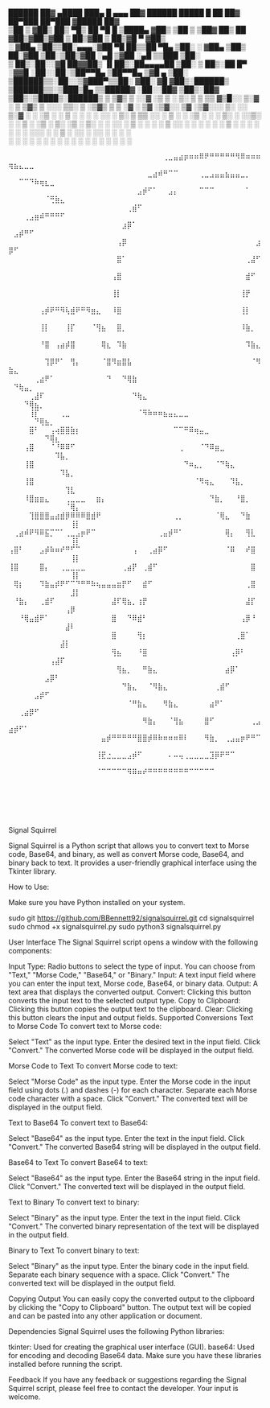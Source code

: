 
  ██████  ██▓  ▄████  ███▄    █  ▄▄▄       ██▓         ██████   █████   █    ██  ██▓ ██▀███   ██▀███  ▓█████  ██▓    
▒██    ▒ ▓██▒ ██▒ ▀█▒ ██ ▀█   █ ▒████▄    ▓██▒       ▒██    ▒ ▒██▓  ██▒ ██  ▓██▒▓██▒▓██ ▒ ██▒▓██ ▒ ██▒▓█   ▀ ▓██▒    
░ ▓██▄   ▒██▒▒██░▄▄▄░▓██  ▀█ ██▒▒██  ▀█▄  ▒██░       ░ ▓██▄   ▒██▒  ██░▓██  ▒██░▒██▒▓██ ░▄█ ▒▓██ ░▄█ ▒▒███   ▒██░    
  ▒   ██▒░██░░▓█  ██▓▓██▒  ▐▌██▒░██▄▄▄▄██ ▒██░         ▒   ██▒░██  █▀ ░▓▓█  ░██░░██░▒██▀▀█▄  ▒██▀▀█▄  ▒▓█  ▄ ▒██░    
▒██████▒▒░██░░▒▓███▀▒▒██░   ▓██░ ▓█   ▓██▒░██████▒   ▒██████▒▒░▒███▒█▄ ▒▒█████▓ ░██░░██▓ ▒██▒░██▓ ▒██▒░▒████▒░██████▒
▒ ▒▓▒ ▒ ░░▓   ░▒   ▒ ░ ▒░   ▒ ▒  ▒▒   ▓▒█░░ ▒░▓  ░   ▒ ▒▓▒ ▒ ░░░ ▒▒░ ▒ ░▒▓▒ ▒ ▒ ░▓  ░ ▒▓ ░▒▓░░ ▒▓ ░▒▓░░░ ▒░ ░░ ▒░▓  ░
░ ░▒  ░ ░ ▒ ░  ░   ░ ░ ░░   ░ ▒░  ▒   ▒▒ ░░ ░ ▒  ░   ░ ░▒  ░ ░ ░ ▒░  ░ ░░▒░ ░ ░  ▒ ░  ░▒ ░ ▒░  ░▒ ░ ▒░ ░ ░  ░░ ░ ▒  ░
░  ░  ░   ▒ ░░ ░   ░    ░   ░ ░   ░   ▒     ░ ░      ░  ░  ░     ░   ░  ░░░ ░ ░  ▒ ░  ░░   ░   ░░   ░    ░     ░ ░   
      ░   ░        ░          ░       ░  ░    ░  ░         ░      ░       ░      ░     ░        ░        ░  ░    ░  ░
                                                                                                                     
⠀⠀⠀⠀⠀⠀⠀⠀⠀⠀⠀⠀⠀⠀⠀⠀⠀⠀⠀⠀⠀⠀⠀⠀⠀⠀⠀⠀⠀⠀⢀⣀⣤⣴⡶⠶⠶⠿⠟⠛⠛⠛⠛⠛⠻⠿⠶⠶⠶⢶⣦⣄⣀⣀⠀⠀⠀⠀⠀⠀⠀⠀⠀
⠀⠀⠀⠀⠀⠀⠀⠀⠀⠀⠀⠀⠀⠀⠀⠀⠀⠀⠀⠀⠀⠀⠀⠀⠀⠀⠀⣀⣴⠾⠛⠉⠉⠀⠀⠀⠀⢀⣀⣠⣤⣤⣦⣤⣤⣀⡀⠀⠀⠀⠀⠉⠉⠙⠷⢶⣆⣀⠀⠀⠀⠀⠀
⠀⠀⠀⠀⠀⠀⠀⠀⠀⠀⠀⠀⠀⠀⠀⠀⠀⠀⠀⠀⠀⠀⠀⠀⠀⣠⡾⠋⠁⠀⠀⣠⡄⠀⠀⠀⠀⠉⠉⠉⠀⠀⠀⠀⠀⠀⠁⠀⠀⠀⠀⠀⠀⠀⠀⠀⠈⢛⣷⣄⠀⠀⠀
⠀⠀⠀⠀⠀⠀⠀⠀⠀⠀⠀⠀⠀⠀⠀⠀⠀⠀⠀⠀⠀⠀⠀⢀⣾⠋⠀⠀⠀⠀⠀⠀⠀⠀⠀⠀⠀⠀⠀⠀⠀⠀⠀⠀⠀⠀⠀⠀⠀⠀⠀⠀⢀⣠⣶⠾⠛⠛⠛⠋⠀⠀⠀
⠀⠀⠀⠀⠀⠀⠀⠀⠀⠀⠀⠀⠀⠀⠀⠀⠀⠀⠀⠀⠀⠀⣰⡿⠁⠀⠀⠀⠀⠀⠀⠀⠀⠀⠀⠀⠀⠀⠀⠀⠀⠀⠀⠀⠀⠀⠀⠀⠀⠀⣠⡾⠛⠋⠀⠀⠀⠀⠀⠀⠀⠀⠀
⠀⠀⠀⠀⠀⠀⠀⠀⠀⠀⠀⠀⠀⠀⠀⠀⠀⠀⠀⠀⠀⢠⡿⠀⠀⠀⠀⠀⠀⠀⠀⠀⠀⠀⠀⠀⠀⠀⠀⠀⠀⠀⠀⠀⠀⠀⠀⠀⣰⡿⠋⠀⠀⠀⠀⠀⠀⠀⠀⠀⠀⠀⠀
⠀⠀⠀⠀⠀⠀⠀⠀⠀⠀⠀⠀⠀⠀⠀⠀⠀⠀⠀⠀⠀⣿⠁⠀⠀⠀⠀⠀⠀⠀⠀⠀⠀⠀⠀⠀⠀⠀⠀⠀⠀⠀⠀⠀⠀⠀⢀⣼⠋⠀⠀⠀⠀⠀⠀⠀⠀⠀⠀⠀⠀⠀⠀
⠀⠀⠀⠀⠀⠀⠀⠀⠀⠀⠀⠀⠀⠀⠀⠀⠀⠀⠀⠀⢠⣿⠀⠀⠀⠀⠀⠀⠀⠀⠀⠀⠀⠀⠀⠀⠀⠀⠀⠀⠀⠀⠀⠀⠀⠀⣾⠋⠀⠀⠀⠀⠀⠀⠀⠀⠀⠀⠀⠀⠀⠀⠀
⠀⠀⠀⠀⠀⠀⠀⠀⠀⠀⠀⠀⠀⠀⠀⠀⠀⠀⠀⠀⢸⡇⠀⠀⠀⠀⠀⠀⠀⠀⠀⠀⠀⠀⠀⠀⠀⠀⠀⠀⠀⠀⠀⠀⠀⢸⡟⠀⠀⠀⠀⠀⠀⠀⠀⠀⠀⠀⠀⠀⠀⠀⠀
⠀⠀⠀⠀⠀⠀⢠⡾⠟⠛⠻⢧⣾⠟⠛⠻⣶⣄⠀⠀⠸⣿⠀⠀⠀⠀⠀⠀⠀⠀⠀⠀⠀⠀⠀⠀⠀⠀⠀⠀⠀⠀⠀⠀⠀⢸⡇⠀⠀⠀⠀⠀⠀⠀⠀⠀⠀⠀⠀⠀⠀⠀⠀
⠀⠀⠀⠀⠀⠀⢸⡇⠀⠀⠀⢸⡏⠀⠀⠀⠈⢻⣦⠀⠀⣿⡀⠀⠀⠀⠀⠀⠀⠀⠀⠀⠀⠀⠀⠀⠀⠀⠀⠀⠀⠀⠀⠀⠀⠸⣷⡀⠀⠀⠀⠀⠀⠀⠀⠀⠀⠀⠀⠀⠀⠀⠀
⠀⠀⠀⠀⠀⠀⠘⣿⠀⢠⣴⡾⣿⠀⠀⠀⠀⠀⢿⣆⠀⠹⣷⠀⠀⠀⠀⠀⠀⠀⠀⠀⠀⠀⠀⠀⠀⠀⠀⠀⠀⠀⠀⠀⠀⠀⠹⣷⣄⠀⠀⠀⠀⠀⠀⠀⠀⠀⠀⠀⠀⠀⠀
⠀⠀⠀⠀⠀⠀⠀⢹⡿⠟⠁⠀⢻⡄⠀⠀⠀⠀⠈⣿⠻⣶⣿⣧⠀⠀⠀⠀⠀⠀⠀⠀⠀⠀⠀⠀⠀⠀⠀⠀⠀⠀⠀⠀⠀⠀⠀⠈⠻⣷⣄⠀⠀⠀⠀⠀⠀⠀⠀⠀⠀⠀⠀
⠀⠀⠀⠀⠀⢀⣴⠟⠁⠀⠀⠀⠀⠀⠀⠀⠀⠀⠀⠙⠀⠀⠙⢿⣷⠀⠀⠀⠀⠀⠀⠀⠀⠀⠀⠀⠀⠀⠀⠀⠀⠀⠀⠀⠀⠀⠀⠀⠀⠀⠙⢷⣤⡀⠀⠀⠀⠀⠀⠀⠀⠀⠀
⠀⠀⠀⠀⢀⣼⠏⠀⠀⠀⠀⠀⠀⠀⠀⠀⠀⠀⠀⠀⠀⠀⠀⠀⠙⢷⣄⠀⠀⠀⠀⠀⠀⠀⠀⠀⠀⠀⠀⠀⠀⠀⠀⠀⠀⠀⠀⠀⠀⠀⠀⠀⠙⢿⣦⡀⠀⠀⠀⠀⠀⠀⠀
⠀⠀⠀⠀⢸⡏⠀⠀⠀⠀⢀⣀⠀⠀⠀⠀⠀⠀⠀⠀⠀⠀⠀⠀⠀⠈⠻⠷⠶⠶⣦⣤⣄⣀⣀⠀⠀⠀⠀⠀⠀⠀⠀⠀⠀⠀⠀⠀⠀⠀⠀⠀⠀⠀⠙⢿⣦⡀⠀⠀⠀⠀⠀
⠀⠀⠀⠀⣿⠃⠀⠀⢠⢴⣿⣿⣷⡆⠀⠀⠀⠀⠀⠀⠀⠀⠀⠀⠀⠀⠀⠀⠀⠀⠀⠀⠉⠉⠛⠿⢶⣤⣀⠀⠀⠀⠀⠀⠀⠀⠀⠀⠀⠀⠀⠀⠀⠀⠀⠀⠙⢿⣆⠀⠀⠀⠀
⠀⠀⠀⢠⣿⠀⠀⠀⠈⠘⠿⠿⠋⠀⠀⠀⠀⠀⠀⠀⠀⠀⠀⠀⠀⠀⠀⠀⠀⠀⠀⠀⠀⢀⠀⠀⠀⠈⠙⠿⣶⣀⠀⠀⠀⠀⠀⠀⠀⠀⠀⠀⠀⠀⠀⠀⠀⠀⠹⣧⡀⠀⠀
⠀⠀⠀⢸⣿⠀⠀⠀⠀⠀⠀⠀⠀⠀⠀⠀⠀⠀⠀⠀⠀⠀⠀⠀⠀⠀⠀⠀⠀⠀⠀⠀⠀⠀⠙⠶⣄⡀⠀⠀⠈⠙⢷⣄⠀⠀⠀⠀⠀⠀⠀⠀⠀⠀⠀⠀⠀⠀⠀⠹⣧⡀⠀
⠀⠀⠀⢸⣿⠀⠀⠀⠀⠀⠀⠀⠀⠀⠀⠀⠀⠀⠀⠀⠀⠀⠀⠀⠀⠀⠀⠀⠀⠀⠀⠀⠀⠀⠀⠀⠈⠻⢶⣄⠀⠀⠀⠹⣧⡀⠀⠀⠀⠀⠀⠀⠀⠀⠀⠀⠀⠀⠀⠀⢹⣇⠀
⠀⠀⠀⠸⣿⣶⣶⣄⠀⠀⠀⢀⣀⣀⣀⠀⠀⣶⡄⠀⠀⠀⠀⠀⠀⠀⠀⠀⠀⠀⠀⠀⠀⠀⠀⠀⠀⠀⠀⠙⣷⡀⠀⠀⠘⣿⡀⠀⠀⠀⠀⠀⠀⠀⠀⠀⠀⠀⠀⠀⠈⢿⡄
⠀⠀⠀⠀⢹⣿⣿⣿⣤⣴⣾⡿⠿⠿⠿⣿⣾⠟⠀⠀⠀⠀⠀⠀⠀⠀⠀⠀⠀⠀⠀⠀⢀⡀⠀⠀⠀⠀⠀⠀⠈⢿⣄⠀⠀⠙⣷⠀⠀⠀⠀⠀⠀⠀⠀⠀⠀⠀⠀⠀⠀⢸⡇
⠀⢀⣴⠾⠟⠻⠿⣯⡉⠉⠁⢀⣀⣠⡶⠟⠉⠀⠀⠀⠀⠀⠀⠀⠀⠀⠀⠀⠀⢀⣤⡾⠛⠁⠀⠀⠀⠀⠀⠀⠀⠀⢿⡄⠀⠀⢻⣇⠀⠀⠀⠀⠀⠀⠀⠀⠀⠀⠀⠀⠀⢸⡇
⢠⣿⠃⠀⠀⠀⣠⡾⠷⠶⠞⠛⠋⠉⠀⠀⠀⠀⠀⠀⠀⠀⠀⠀⢠⠀⠀⢀⣴⡿⠋⠀⠀⠀⠀⠀⠀⠀⠀⠀⠀⠀⠈⠿⠀⠀⠞⣿⠀⠀⠀⠀⠀⠀⠀⠀⠀⠀⠀⠀⠀⢸⡇
⢸⣿⠀⠀⠀⠀⣿⡄⠀⠀⢀⣀⣀⣀⣀⠀⠀⠀⠀⠀⠀⠀⢀⣴⡟⠀⢀⣾⠋⠀⠀⠀⠀⠀⠀⠀⠀⠀⠀⠀⠀⠀⠀⠀⠀⠀⠀⣿⠀⠀⠀⠀⠀⠀⠀⠀⠀⠀⠀⠀⠀⢸⡇
⠀⢿⡆⠀⠀⠀⠹⣷⣤⡾⠟⠋⠉⠙⠛⠛⠷⢦⣤⣤⣤⣶⡟⠋⠀⠀⣾⠋⠀⠀⠀⠀⠀⠀⠀⠀⠀⠀⠀⠀⠀⠀⠀⠀⠀⠀⢀⣿⠀⠀⠀⠀⠀⠀⠀⠀⠀⠀⠀⠀⠀⣸⡇
⠀⠘⣷⡄⠀⠀⢀⣾⠏⠀⠀⠀⠀⠀⠀⠀⠀⠀⠀⠀⣼⠏⢿⣦⡀⢰⡟⠀⠀⠀⠀⠀⠀⠀⠀⠀⠀⠀⠀⠀⠀⠀⠀⠀⠀⠀⣼⡏⠀⠀⠀⠀⠀⠀⠀⠀⠀⠀⠀⠀⢠⡿⠀
⠀⠀⠘⢿⣤⣾⠟⠁⠀⠀⠀⠀⠀⠀⠀⠀⠀⠀⠀⠀⣿⠀⠀⠙⠿⣾⠃⠀⠀⠀⠀⠀⠀⠀⠀⠀⠀⠀⠀⠀⠀⠀⠀⠀⠀⢠⡿⠘⠀⠀⠀⠀⠀⠀⠀⠀⠀⠀⠀⠀⣼⠇⠀
⠀⠀⠀⠀⠀⠀⠀⠀⠀⠀⠀⠀⠀⠀⠀⠀⠀⠀⠀⠀⣿⠀⠀⠀⠀⢻⡆⠀⠀⠀⠀⠀⠀⠀⠀⠀⠀⠀⠀⠀⠀⠀⠀⠀⢀⣿⠁⠀⠀⠀⠀⠀⠀⠀⠀⠀⠀⠀⠀⣼⡇⠀⠀
⠀⠀⠀⠀⠀⠀⠀⠀⠀⠀⠀⠀⠀⠀⠀⠀⠀⠀⠀⠀⢻⣦⠀⠀⠀⠘⣿⠀⠀⠀⠀⠀⠀⠀⠀⠀⠀⠀⠀⠀⠀⠀⠀⢠⡿⠃⠀⠀⠀⠀⠀⠀⠀⠀⠀⠀⠀⢠⣼⠏⠀⠀⠀
⠀⠀⠀⠀⠀⠀⠀⠀⠀⠀⠀⠀⠀⠀⠀⠀⠀⠀⠀⠀⠀⢻⣦⡀⠀⠀⠛⣷⣄⠀⠀⠀⠀⠀⠀⠀⠀⠀⠀⠀⠀⠀⣴⡿⠁⠀⠀⠀⠀⠀⠀⠀⠀⠀⠀⠀⣠⡿⠃⠀⠀⠀⠀
⠀⠀⠀⠀⠀⠀⠀⠀⠀⠀⠀⠀⠀⠀⠀⠀⠀⠀⠀⠀⠀⠀⠙⣷⣄⠀⠀⠈⠻⣷⣄⠀⠀⠀⠀⠀⠀⠀⠀⠀⢀⣾⠋⠀⠀⠀⠀⠀⠀⠀⠀⠀⠀⠀⣠⡾⠋⠀⠀⠀⠀⠀⠀
⠀⠀⠀⠀⠀⠀⠀⠀⠀⠀⠀⠀⠀⠀⠀⠀⠀⠀⠀⠀⠀⠀⠀⠈⠛⣷⣄⠀⠀⠀⠻⣷⣄⠀⠀⠀⠀⠀⠀⣴⠟⠁⠀⠀⠀⠀⠀⠀⠀⠀⠀⢀⣴⡿⠋⠀⠀⠀⠀⠀⠀⠀⠀
⠀⠀⠀⠀⠀⠀⠀⠀⠀⠀⠀⠀⠀⠀⠀⠀⠀⠀⠀⠀⠀⠀⠀⠀⠀⠀⠻⣷⡄⠀⠀⠈⢻⣦⠀⠀⠀⠀⣿⠋⠀⠀⠀⠀⠀⠀⠀⢀⣠⣴⡾⠋⠁⠀⠀⠀⠀⠀⠀⠀⠀⠀⠀
⠀⠀⠀⠀⠀⠀⠀⠀⠀⠀⠀⠀⠀⠀⠀⠀⠀⠀⣤⡾⠛⠛⠛⠛⠛⣿⣿⡾⠿⠷⠶⠶⠶⠿⠇⠀⠀⠀⠻⣷⡀⠀⢀⣠⣤⡶⠟⠛⠉⠀⠀⠀⠀⠀⠀⠀⠀⠀⠀⠀⠀⠀⠀
⠀⠀⠀⠀⠀⠀⠀⠀⠀⠀⠀⠀⠀⠀⠀⠀⠀⢸⣟⣐⣀⣀⣀⣠⡾⠋⠀⠀⠀⠀⠀⠄⠤⢤⢀⣀⣀⣀⣀⣹⡿⠟⠛⠉⠀⠀⠀⠀⠀⠀⠀⠀⠀⠀⠀⠀⠀⠀⠀⠀⠀⠀⠀
⠀⠀⠀⠀⠀⠀⠀⠀⠀⠀⠀⠀⠀⠀⠀⠀⠀⠈⠉⠉⠉⠉⠉⠻⠿⠶⠞⠛⠛⠛⠛⠛⠛⠛⠛⠉⠉⠉⠉⠉⠀⠀⠀⠀⠀⠀⠀⠀⠀⠀⠀⠀⠀⠀⠀⠀⠀⠀⠀⠀⠀⠀⠀
⠀⠀⠀⠀⠀⠀⠀⠀⠀⠀⠀⠀⠀⠀⠀⠀⠀⠀⠀⠀⠀⠀⠀⠀⠀⠀⠀⠀⠀⠀⠀⠀⠀⠀⠀⠀⠀⠀⠀⠀⠀⠀⠀⠀⠀⠀⠀⠀⠀⠀⠀⠀⠀⠀⠀⠀⠀⠀⠀⠀⠀⠀⠀
⠀⠀⠀⠀⠀⠀⠀⠀⠀⠀⠀⠀⠀⠀⠀⠀⠀⠀⠀⠀⠀⠀⠀⠀⠀⠀⠀⠀⠀⠀⠀⠀⠀⠀⠀⠀⠀⠀⠀⠀⠀⠀⠀⠀⠀⠀⠀⠀⠀⠀⠀⠀⠀⠀⠀⠀⠀⠀⠀⠀⠀⠀⠀

Signal Squirrel

Signal Squirrel is a Python script that allows you to convert text to Morse code, Base64, and binary, as well as convert Morse code, Base64, and binary back to text. 
It provides a user-friendly graphical interface using the Tkinter library.



How to Use:

Make sure you have Python installed on your system.

sudo git https://github.com/BBennett92/signalsquirrel.git
cd signalsquirrel
sudo chmod +x signalsquirrel.py
sudo python3 signalsquirrel.py

User Interface
The Signal Squirrel script opens a window with the following components:

Input Type: Radio buttons to select the type of input. You can choose from "Text," "Morse Code," "Base64," or "Binary."
Input: A text input field where you can enter the input text, Morse code, Base64, or binary data.
Output: A text area that displays the converted output.
Convert: Clicking this button converts the input text to the selected output type.
Copy to Clipboard: Clicking this button copies the output text to the clipboard.
Clear: Clicking this button clears the input and output fields.
Supported Conversions
Text to Morse Code
To convert text to Morse code:

Select "Text" as the input type.
Enter the desired text in the input field.
Click "Convert."
The converted Morse code will be displayed in the output field.

Morse Code to Text
To convert Morse code to text:

Select "Morse Code" as the input type.
Enter the Morse code in the input field using dots (.) and dashes (-) for each character.
Separate each Morse code character with a space.
Click "Convert."
The converted text will be displayed in the output field.

Text to Base64
To convert text to Base64:

Select "Base64" as the input type.
Enter the text in the input field.
Click "Convert."
The converted Base64 string will be displayed in the output field.

Base64 to Text
To convert Base64 to text:

Select "Base64" as the input type.
Enter the Base64 string in the input field.
Click "Convert."
The converted text will be displayed in the output field.

Text to Binary
To convert text to binary:

Select "Binary" as the input type.
Enter the text in the input field.
Click "Convert."
The converted binary representation of the text will be displayed in the output field.

Binary to Text
To convert binary to text:

Select "Binary" as the input type.
Enter the binary code in the input field.
Separate each binary sequence with a space.
Click "Convert."
The converted text will be displayed in the output field.

Copying Output
You can easily copy the converted output to the clipboard by clicking the "Copy to Clipboard" button. The output text will be copied and can be pasted into any other application or document.

Dependencies
Signal Squirrel uses the following Python libraries:

tkinter: Used for creating the graphical user interface (GUI).
base64: Used for encoding and decoding Base64 data.
Make sure you have these libraries installed before running the script.

Feedback
If you have any feedback or suggestions regarding the Signal Squirrel script, please feel free to contact the developer. Your input is welcome.
